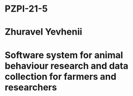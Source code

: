 # PZPI-21-5
# Zhuravel Yevhenii
# Software system for animal behaviour research and data collection for farmers and researchers
